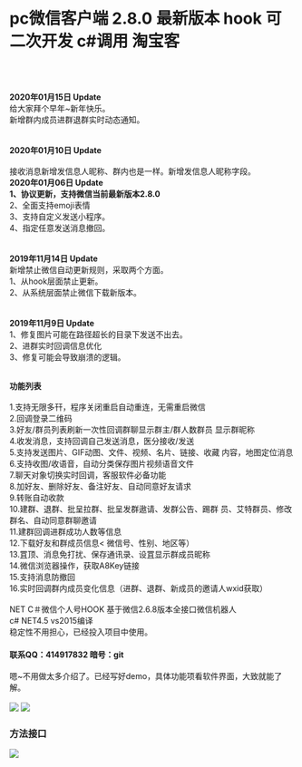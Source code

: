 # pc微信客户端 2.8.0 最新版本 hook 可二次开发 c#调用 淘宝客
<br/>
<br/><br/><b>2020年01月15日 Update</b><br>
给大家拜个早年~新年快乐。<br/>新增群内成员进群退群实时动态通知。<br/>
<br/><br/><b>2020年01月10日 Update</b><br><br/>
接收消息新增发信息人昵称、群内也是一样。新增发信息人昵称字段。<br/>
<b>2020年01月06日 Update</b><br>
<b>1、协议更新，支持微信当前最新版本2.8.0</b><br/>
2、全面支持emoji表情<br/>
3、支持自定义发送小程序。<br/>
4、指定任意发送消息撤回。<br/><br/><br/>
<b>2019年11月14日 Update</b><br>
新增禁止微信自动更新规则，采取两个方面。<br>
1、从hook层面禁止更新。<br>
2、从系统层面禁止微信下载新版本。<br/><br/>
<br/>
<b>2019年11月9日 Update</b><br>
1、修复图片可能在路径超长的目录下发送不出去。<br/>
2、进群实时回调信息优化<br/>
3、修复可能会导致崩溃的逻辑。<br/><br/>

<b>功能列表</b><br/><br/>
1.支持无限多幵，程序关闭重启自动重连，无需重启微信<br/>
2.回调登录二维码<br/>
3.好友/群员列表刷新一次性回调群聊显示群主/群人数群员 显示群昵称<br/>
4.收发消息，支持回调自己发送消息，医分接收/发送<br/>
5.支持发送图片、GIF动图、文件、视频、名片、链接、收藏 内容，地图定位消息<br/>
6.支持收图/收语音，自动分类保存图片视频语音文件<br/>
7.聊天对象切换实时回调，客服软件必备功能<br/>
8.加好友、删除好友、备注好友、自动同意好友请求<br/>
9.转账自动收款<br/>
10.建群、退群、批呈拉群、批呈发群遨请、发群公告、踢群 员、艾特群员、修改群名、自动同意群聊邀请<br/>
11.建群回调进群成功人数等信息<br/>
12.下载好友和群成员信息< 微信号、性别、地区等）<br/>
13.罝顶、消息免打扰、保存通讯录、设罝显示群成员昵称<br/>
14.微信浏览器操作，获取A8Key链接<br/>
15.支持消息防撤回<br/>
16.实时回调群内成员变化信息（进群、退群、新成员的邀请人wxid获取）<br/><br/>
NET C＃微信个人号HOOK 基于微信2.6.8版本全接口微信机器人<br/>
c# NET4.5 vs2015编译 <br/>
稳定性不用担心，已经投入项目中使用。<br/>
<h4>联系QQ：414917832 暗号：git</h4>
嗯~不用做太多介绍了。已经写好demo，具体功能项看软件界面，大致就能了解。<br/><br/>
<img src="https://ae01.alicdn.com/kf/U76eee2e2aed545c99c5caadf7e59faf8a.jpg" >
<img src="https://ae01.alicdn.com/kf/Uc6ffb8a6a2e14bed8cfee308b2f243f0h.jpg" >
<h3>方法接口</h3>
<img src="https://ae01.alicdn.com/kf/Ua1573e255fcd41c7b752a62faabe9c436.jpg" >
